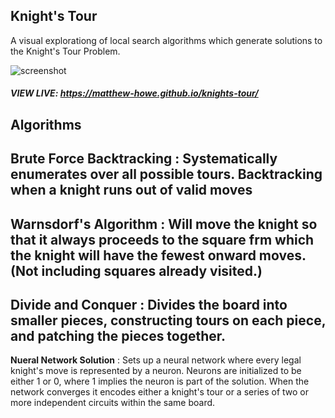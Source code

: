 ## Knight's Tour

A visual explorationg of local search algorithms which generate solutions to the Knight's Tour Problem.

![screenshot](https://i.gyazo.com/95d962a1c73b8480d1002afce2b6f95a.png)

##### VIEW LIVE: https://matthew-howe.github.io/knights-tour/

## Algorithms
**Brute Force Backtracking**
: Systematically enumerates over all possible tours. Backtracking when a knight runs out of valid moves
---

**Warnsdorf's Algorithm**
: Will move the knight so that it always proceeds to the square frm which the knight will have the fewest onward moves. (Not including squares already visited.)
---

**Divide and Conquer**
: Divides the board into smaller pieces, constructing tours on each piece, and patching the pieces together.
---

**Nueral Network Solution**
: Sets up a neural network where every legal knight's move is represented by a neuron. Neurons are initialized to be either 1 or 0, where 1 implies the neuron is part of the solution. When the network converges it encodes either a knight's tour or a series of two or more independent circuits within the same board.
